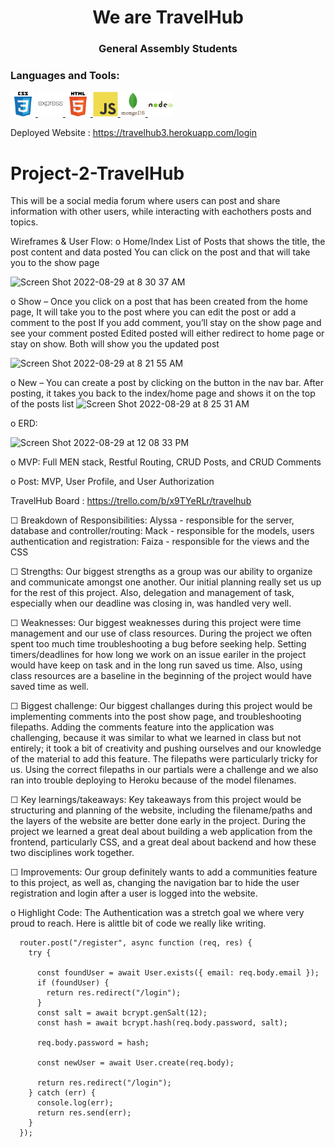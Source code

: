 
<h1 align="center">We are TravelHub</h1>
<h3 align="center">General Assembly Students</h3>
<h3 align="left">Languages and Tools:</h3>
<p align="left"> <a href="https://www.w3schools.com/css/" target="_blank" rel="noreferrer"> <img src="https://raw.githubusercontent.com/devicons/devicon/master/icons/css3/css3-original-wordmark.svg" alt="css3" width="40" height="40"/> </a> <a href="https://expressjs.com" target="_blank" rel="noreferrer"> <img src="https://raw.githubusercontent.com/devicons/devicon/master/icons/express/express-original-wordmark.svg" alt="express" width="40" height="40"/> </a> <a href="https://www.w3.org/html/" target="_blank" rel="noreferrer"> <img src="https://raw.githubusercontent.com/devicons/devicon/master/icons/html5/html5-original-wordmark.svg" alt="html5" width="40" height="40"/> </a> <a href="https://developer.mozilla.org/en-US/docs/Web/JavaScript" target="_blank" rel="noreferrer"> <img src="https://raw.githubusercontent.com/devicons/devicon/master/icons/javascript/javascript-original.svg" alt="javascript" width="40" height="40"/> </a> <a href="https://www.mongodb.com/" target="_blank" rel="noreferrer"> <img src="https://raw.githubusercontent.com/devicons/devicon/master/icons/mongodb/mongodb-original-wordmark.svg" alt="mongodb" width="40" height="40"/> </a> <a href="https://nodejs.org" target="_blank" rel="noreferrer"> <img src="https://raw.githubusercontent.com/devicons/devicon/master/icons/nodejs/nodejs-original-wordmark.svg" alt="nodejs" width="40" height="40"/> </a> </p>

Deployed Website : https://travelhub3.herokuapp.com/login

# Project-2-TravelHub
This will be a social media forum where users can post and share information with other users, while interacting with eachothers posts and topics.


Wireframes & User Flow:
o       Home/Index
         List of Posts that shows the title, the post content and data posted
        You can click on the post and that will take you to the show page

![Screen Shot 2022-08-29 at 8 30 37 AM](https://user-images.githubusercontent.com/56799470/187265939-d68de01a-4c23-4de5-a56e-a03eed6d91d8.png)


o	Show –
    	Once you click on a post that has been created from the home page, It will take you to the post where you can edit the post or add a comment to the post 
	        If you add comment, you’ll stay on the show page and see your comment posted
        	Edited posted will either redirect to home page or stay on show. Both will show you the updated post

![Screen Shot 2022-08-29 at 8 21 55 AM](https://user-images.githubusercontent.com/56799470/187266141-c6f6b69c-6ac9-49ee-95b4-28365991c2b4.png)

o	New – 
    	You can create a post by clicking on the button in the nav bar. 
    	After posting, it takes you back to the index/home page and shows it on the top of the posts list
![Screen Shot 2022-08-29 at 8 25 31 AM](https://user-images.githubusercontent.com/56799470/187266016-44c9c6e0-73bb-4d53-82ee-c358c6465c12.png)



o ERD:

![Screen Shot 2022-08-29 at 12 08 33 PM](https://user-images.githubusercontent.com/56799470/187269182-22320ddf-9822-4c7c-a508-557dc39d98bc.png)


o MVP: 
Full MEN stack,
Restful Routing,
CRUD Posts,
 and CRUD Comments


o Post:
MVP,
User Profile,
and User Authorization


TravelHub Board : https://trello.com/b/x9TYeRLr/travelhub

☐ Breakdown of Responsibilities:
Alyssa - responsible for the server, database and controller/routing:
Mack - responsible for the models, users authentication and registration:
Faiza - responsible for the views and the CSS

☐ Strengths:
Our biggest strengths as a group was our ability to organize and communicate amongst one another. Our initial planning really set us up for the rest of this project. Also, delegation and management of task, especially when our deadline was closing in, was handled very well.

☐ Weaknesses:
Our biggest weaknesses during this project were time management and our use of class resources. During the project we often spent too much time troubleshooting a bug before seeking help. Setting timers/deadlines for how long we work on an issue eariler in the project would have keep on task and in the long run saved us time. Also, using class resources are a baseline in the beginning of the project would have saved time as well. 

☐ Biggest challenge:
Our biggest challanges during this project would be implementing comments into the post show page, and troubleshooting filepaths. Adding the comments feature into the application was challenging, because it was similar to what we learned in class but not entirely; it took a bit of creativity and pushing ourselves and our knowledge of the material to add this feature. The filepaths were particularly tricky for us. Using the correct filepaths in our partials were a challenge and we also ran into trouble deploying to Heroku because of the model filenames.


☐ Key learnings/takeaways:
Key takeaways from this project would be structuring and planning of the website, including the filename/paths and the layers of the website are better done early in the project. During the project we learned a great deal about building a web application from the frontend, particularly CSS, and a great deal about backend and how these two disciplines work together. 

☐ Improvements:
Our group definitely wants to add a communities feature to this project, as well as, changing the navigation bar to hide the user registration and login after a user is logged into the website. 


o Highlight Code:
The Authentication was a stretch goal we where very proud to reach. Here is alittle bit of code we really like writing.

```
  router.post("/register", async function (req, res) {
    try {

      const foundUser = await User.exists({ email: req.body.email });
      if (foundUser) {
        return res.redirect("/login");
      }
      const salt = await bcrypt.genSalt(12);
      const hash = await bcrypt.hash(req.body.password, salt);
  
      req.body.password = hash;
  
      const newUser = await User.create(req.body);
  
      return res.redirect("/login");
    } catch (err) {
      console.log(err);
      return res.send(err);
    }
  });
  
  ```